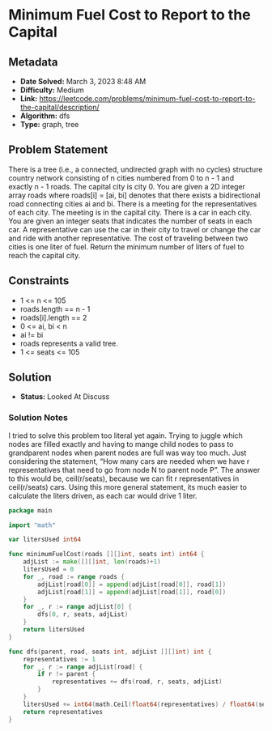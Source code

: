 # Minimum Fuel Cost to Report to the Capital

## Metadata

- **Date Solved:** March 3, 2023 8:48 AM
- **Difficulty:** Medium
- **Link:** https://leetcode.com/problems/minimum-fuel-cost-to-report-to-the-capital/description/
- **Algorithm:** dfs
- **Type:** graph, tree

## Problem Statement

There is a tree (i.e., a connected, undirected graph with no cycles) structure country network consisting of n cities numbered from 0 to n - 1 and exactly n - 1 roads. The capital city is city 0. You are given a 2D integer array roads where roads[i] = [ai, bi] denotes that there exists a bidirectional road connecting cities ai and bi.
There is a meeting for the representatives of each city. The meeting is in the capital city.
There is a car in each city. You are given an integer seats that indicates the number of seats in each car.
A representative can use the car in their city to travel or change the car and ride with another representative. The cost of traveling between two cities is one liter of fuel.
Return the minimum number of liters of fuel to reach the capital city.

## Constraints

- 1 <= n <= 105
- roads.length == n - 1
- roads[i].length == 2
- 0 <= ai, bi < n
- ai != bi
- roads represents a valid tree.
- 1 <= seats <= 105

## Solution

- **Status:** Looked At Discuss

### Solution Notes

I tried to solve this problem too literal yet again. Trying to juggle which nodes are filled exactly and having to mange child nodes to pass to grandparent nodes when parent nodes are full was way too much.
Just considering the statement, “How many cars are needed when we have r representatives that need to go from node N to parent node P”. The answer to this would be, ceil(r/seats), because we can fit r representatives in ceil(r/seats) cars. Using this more general statement, its much easier to calculate the liters driven, as each car would drive 1 liter.


```go
package main

import "math"

var litersUsed int64

func minimumFuelCost(roads [][]int, seats int) int64 {
	adjList := make([][]int, len(roads)+1)
	litersUsed = 0
	for _, road := range roads {
		adjList[road[0]] = append(adjList[road[0]], road[1])
		adjList[road[1]] = append(adjList[road[1]], road[0])
	}
	for _, r := range adjList[0] {
		dfs(0, r, seats, adjList)
	}
	return litersUsed
}

func dfs(parent, road, seats int, adjList [][]int) int {
	representatives := 1
	for _, r := range adjList[road] {
		if r != parent {
			representatives += dfs(road, r, seats, adjList)
		}
	}
	litersUsed += int64(math.Ceil(float64(representatives) / float64(seats)))
	return representatives
}
```
